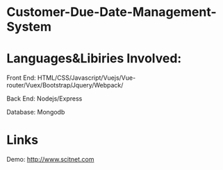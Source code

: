 # Customer-Due-Date-Management-System

# Languages&Libiries Involved:
Front End: HTML/CSS/Javascript/Vuejs/Vue-router/Vuex/Bootstrap/Jquery/Webpack/


Back End: Nodejs/Express


Database: Mongodb

# Links

Demo: http://www.scitnet.com
